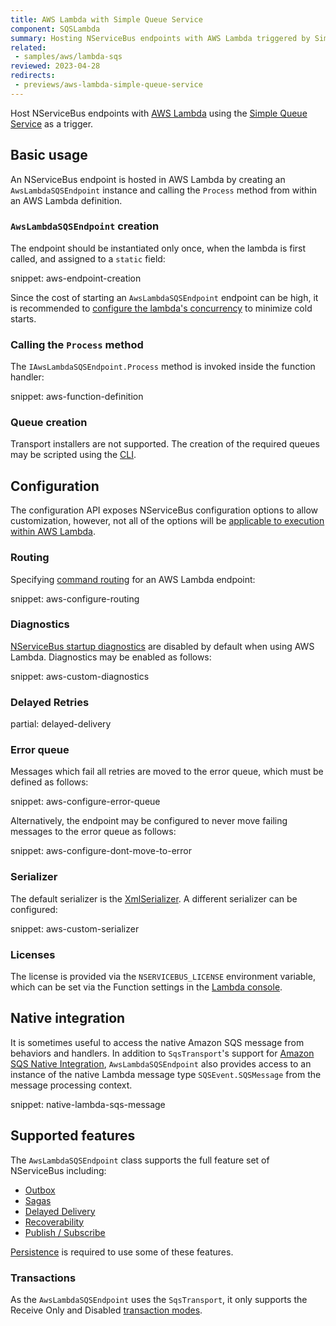 ```yaml
---
title: AWS Lambda with Simple Queue Service
component: SQSLambda
summary: Hosting NServiceBus endpoints with AWS Lambda triggered by Simple Queue Service
related:
 - samples/aws/lambda-sqs
reviewed: 2023-04-28
redirects:
 - previews/aws-lambda-simple-queue-service
---
```


Host NServiceBus endpoints with [AWS Lambda](https://aws.amazon.com/lambda/) using the [Simple Queue Service](https://aws.amazon.com/sqs/) as a trigger.

## Basic usage

An NServiceBus endpoint is hosted in AWS Lambda by creating an `AwsLambdaSQSEndpoint` instance and calling the `Process` method from within an AWS Lambda definition.

### `AwsLambdaSQSEndpoint` creation

The endpoint should be instantiated only once, when the lambda is first called, and assigned to a `static` field:

snippet: aws-endpoint-creation

Since the cost of starting an `AwsLambdaSQSEndpoint` endpoint can be high, it is recommended to [configure the lambda's concurrency](https://docs.aws.amazon.com/lambda/latest/dg/configuration-concurrency.html) to minimize cold starts.

### Calling the `Process` method

The `IAwsLambdaSQSEndpoint.Process` method is invoked inside the function handler:

snippet: aws-function-definition

### Queue creation

Transport installers are not supported. The creation of the required queues may be scripted using the [CLI](/transports/sqs/operations-scripting.md#create-resources).

## Configuration

The configuration API exposes NServiceBus configuration options to allow customization, however, not all of the options will be [applicable to execution within AWS Lambda](./analyzers.md).

### Routing

Specifying [command routing](/nservicebus/messaging/routing.md#command-routing) for an AWS Lambda endpoint:

snippet: aws-configure-routing

### Diagnostics

[NServiceBus startup diagnostics](/nservicebus/hosting/startup-diagnostics.md) are disabled by default when using AWS Lambda. Diagnostics may be enabled as follows:

snippet: aws-custom-diagnostics

### Delayed Retries

partial: delayed-delivery

### Error queue

Messages which fail all retries are moved to the error queue, which must be defined as follows:

snippet: aws-configure-error-queue

Alternatively, the endpoint may be configured to never move failing messages to the error queue as follows:

snippet: aws-configure-dont-move-to-error

### Serializer

The default serializer is the [XmlSerializer](/nservicebus/serialization/xml.md). A different serializer can be configured:

snippet: aws-custom-serializer

### Licenses

The license is provided via the `NSERVICEBUS_LICENSE` environment variable, which can be set via the Function settings in the [Lambda console](https://docs.aws.amazon.com/lambda/latest/dg/configuration-envvars.html).

## Native integration

It is sometimes useful to access the native Amazon SQS message from behaviors and handlers. In addition to `SqsTransport`'s support for [Amazon SQS Native Integration](/transports/sqs/native-integration.md), `AwsLambdaSQSEndpoint` also provides access to an instance of the native Lambda message type `SQSEvent.SQSMessage` from the message processing context.

snippet: native-lambda-sqs-message

## Supported features

The `AwsLambdaSQSEndpoint` class supports the full feature set of NServiceBus including:

* [Outbox](/nservicebus/outbox/)
* [Sagas](/nservicebus/sagas/)
* [Delayed Delivery](/nservicebus/messaging/delayed-delivery.md)
* [Recoverability](/nservicebus/recoverability/)
* [Publish / Subscribe](/nservicebus/messaging/publish-subscribe/)

[Persistence](/persistence) is required to use some of these features.

### Transactions

As the `AwsLambdaSQSEndpoint` uses the `SqsTransport`, it only supports the Receive Only and Disabled [transaction modes](/transports/transactions.md).
